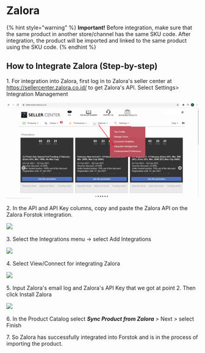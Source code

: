 # Zalora

{% hint style="warning" %}
**Important!** Before integration, make sure that the same product in another store/channel has the same SKU code. After integration, the product will be imported and linked to the same product using the SKU code.
{% endhint %}

## How to Integrate Zalora (Step-by-step)

1\. For integration into Zalora, first log in to Zalora's seller center at https://sellercenter.zalora.co.id/ to get Zalora's API. Select Settings> Integration Management

![](<../../.gitbook/assets/image (206).png>)

2\. In the API and API Key columns, copy and paste the Zalora API on the Zalora Forstok integration.

![](https://s3.amazonaws.com/cdn.freshdesk.com/data/helpdesk/attachments/production/48083377573/original/obOk93Wne9EGacURGzoXJck-DfSGO6KsqA.png?1611654341)

3\. Select the Integrations menu -> select Add Integrations

![](https://s3.amazonaws.com/cdn.freshdesk.com/data/helpdesk/attachments/production/48062574882/original/BdIDq-WRz6e8oEZ9NQnU1Uj6VFDxR3Meuw.png?1601815709)

4\. Select View/Connect for integrating Zalora

![](https://s3.amazonaws.com/cdn.freshdesk.com/data/helpdesk/attachments/production/48064002742/original/GLjyBNBUDWljjGbHVEwCWzmNmbbKPtaFXg.png?1602444620)

5\. Input Zalora's email log and Zalora's API Key that we got at point 2. Then click Install Zalora

![](https://s3.amazonaws.com/cdn.freshdesk.com/data/helpdesk/attachments/production/48083378641/original/5cjmEKMS4fUzFy1kmzwReahG5x5SC3yZrg.png?1611654590)

6\. In the Product Catalog select _**Sync Product from Zalora**_ > Next > select Finish

7\. So Zalora has successfully integrated into Forstok and is in the process of importing the product.
